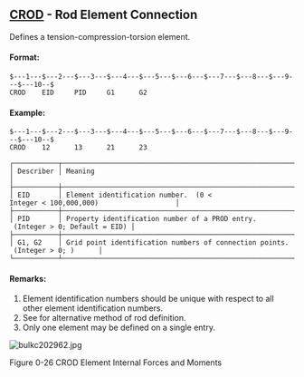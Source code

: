 ## [CROD](https://help.hexagonmi.com/bundle/MSC_Nastran_2022.4/page/Nastran_Combined_Book/qrg/bulkc2/TOC.CROD.xhtml) - Rod Element Connection

Defines a tension-compression-torsion element.

#### Format:

```nastran
$---1---$---2---$---3---$---4---$---5---$---6---$---7---$---8---$---9---$---10--$
CROD    EID     PID     G1      G2                                              
```

#### Example:

```nastran
$---1---$---2---$---3---$---4---$---5---$---6---$---7---$---8---$---9---$---10--$
CROD    12      13      21      23                                              
```

```text
┌───────────┬───────────────────────────────────────────────────────────────────────────────┐
│ Describer │ Meaning                                                                       │
├───────────┼───────────────────────────────────────────────────────────────────────────────┤
│ EID       │ Element identification number.  (0 < Integer < 100,000,000)                   │
├───────────┼───────────────────────────────────────────────────────────────────────────────┤
│ PID       │ Property identification number of a PROD entry.  (Integer > 0; Default = EID) │
├───────────┼───────────────────────────────────────────────────────────────────────────────┤
│ G1, G2    │ Grid point identification numbers of connection points.  (Integer > 0; )      │
└───────────┴───────────────────────────────────────────────────────────────────────────────┘
```

#### Remarks:

1. Element identification numbers should be unique with respect to all other element identification numbers.
2. See   for alternative method of rod definition.
3. Only one element may be defined on a single entry.

![bulkc202962.jpg](https://help-be.hexagonmi.com/bundle/MSC_Nastran_2022.4/page/Nastran_Combined_Book/qrg/bulkc2/../../../assets/bulkc202962.jpg?_LANG=enus)

Figure 0-26 CROD Element Internal Forces and Moments

